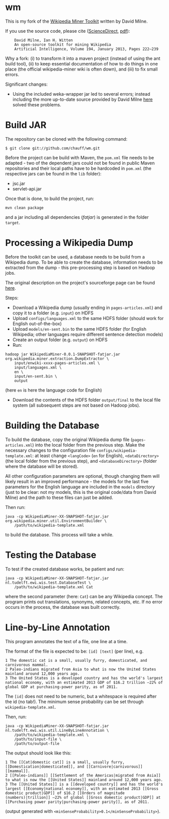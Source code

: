 wm
==

This is my fork of the [Wikipedia Miner Toolkit](http://sourceforge.net/projects/wikipedia-miner/) written by David Milne.

If you use the source code, please cite ([ScienceDirect](http://www.sciencedirect.com/science/article/pii/S000437021200077X), [pdf](http://www.cs.waikato.ac.nz/~ihw/papers/12-DM-IHW-OStoolkit-wikimining.pdf)):

```
    David Milne, Ian H. Witten
    An open-source toolkit for mining Wikipedia
    Artificial Intelligence, Volume 194, January 2013, Pages 222–239
```


Why a fork: (i) to transform it into a maven project (instead of using the ant build tool), (ii) to keep essential documentation of how to do things in one place (the official wikipedia-miner wiki is often down), and (iii) to fix small errors.

Significant changes:
+ Using the included weka-wrapper jar led to several errors; instead including the more up-to-date source provided by David Milne [here](http://code.google.com/p/weka-wrapper/) solved these problems.


Build JAR
=========

The repository can be cloned with the following command:

```
$ git clone git://github.com/chauff/wm.git
```

Before the project can be build with Maven, the `pom.xml` file needs to be adapted - two of the dependent jars could not be found in public Maven repositories and their local paths have to be hardcoded in `pom.xml` (the respective jars can be found in the `lib` folder):

+ jsc.jar
+ servlet-api.jar

Once that is done, to build the project, run:

```
mvn clean package
```

and a jar including all dependencies (*fatjar*) is generated in the folder `target`.



Processing a Wikipedia Dump 
===========================
Before the toolkit can be used, a database needs to be build from a Wikipedia dump. To be able to create the database, information needs to be extracted from the dump - this pre-processing step is based on Hadoop jobs.

The original description on the project's sourceforge page can be found [here](http://sourceforge.net/apps/mediawiki/wikipedia-miner/index.php?title=Extraction).

Steps:

+ Download a Wikipedia dump (usually ending in `pages-articles.xml`) and copy it to a folder (e.g. `input`) on HDFS
+ Upload `configs/languages.xml` to the same HDFS folder (should work for English out-of-the-box)
+ Upload `models/en-sent.bin` to the same HDFS folder (for English Wikipedia; other languages require different sentence detection models)
+ Create an output folder (e.g. `output`) on HDFS
+ Run: 

```
hadoop jar WikipediaMiner-0.0.1-SNAPSHOT-fatjar.jar org.wikipedia.miner.extraction.DumpExtractor \
	input/enwiki-xxxx-pages-articles.xml \
	input/languages.xml \
	en \
	input/en-sent.bin \
 	output
```
(here `en` is here the language code for English)
+ Download the contents of the HDFS folder `output/final` to the local file system (all subsequent steps are not based on Hadoop jobs).


Building the Database
=====================

To build the database, copy the original Wikipedia dump file (`pages-articles.xml`) into the local folder from the previous step.
Make the necessary changes to the configuration file `configs/wikipedia-template.xml`: at least change `<langCode>` (`en` for English), `<dataDirectory>` (the local folder from the previous step), and `<databaseDirectory>` (folder where the database will be stored). 

All other configuration parameters are optional, though changing them will likely result in an improved performance - the models for the last five parameters for the English language are included in the `models` directory (just to be clear: not my models, this is the original code/data from David Milne) and the path to these files can just be added.

Then run:

```
java -cp WikipediaMiner-XX-SNAPSHOT-fatjar.jar org.wikipedia.miner.util.EnvironmentBuilder \
	/path/to/wikipedia-template.xml
```

to build the database. This process will take a while.


Testing the Database
====================
To test if the created database works, be patient and run:

```
java -cp WikipediaMiner-XX-SNAPSHOT-fatjar.jar nl.tudelft.ewi.wis.test.DatabaseTest \ 		
	/path/to/wikipedia-template.xml Cat
```

where the second parameter (here: `Cat`) can be any Wikipedia concept. The program prints out translations, synonyms, related concepts, etc.
If no error occurs in the process, the database was built correctly.


Line-by-Line Annotation
=======================
This program annotates the text of a file, one line at a time. 

The format of the file is expected to be: `[id] [text]` (per line), e.g.

```
1 The domestic cat is a small, usually furry, domesticated, and carnivorous mammal. 
2 Paleo-indians migrated from Asia to what is now the United States mainland around 12,000 years ago.
3 The United States is a developed country and has the world's largest national economy, with an estimated 2013 GDP of $16.2 trillion –22% of global GDP at purchasing-power parity, as of 2011.
```
The `[id]` does not need to be numeric, but a whitespace is required after the id (no tab!).
The minimum sense probability can be set through `wikipedia-template.xml`.

Then, run:

```
java -cp WikipediaMiner-XX-SNAPSHOT-fatjar.jar nl.tudelft.ewi.wis.util.LineByLineAnnotation \ 		
	/path/to/wikipedia-template.xml \
	/path/to/input-file \
	/path/to/output-file
```

The output should look like this:

```
1 The [[Cat|domestic cat]] is a small, usually furry, [[Domestication|domesticated]], and [[Carnivore|carnivorous]] [[mammal]]. 
2 [[Paleo-indians]] [[Settlement of the Americas|migrated from Asia]] to what is now the [[United States]] mainland around 12,000 years ago.
3 The [[United States]] is a [[developed country]] and has the world's largest [[Economy|national economy]], with an estimated 2013 [[Gross domestic product|GDP]] of $16.2 [[Orders of magnitude (numbers)|trillion]] –22% of global [[Gross domestic product|GDP]] at [[Purchasing power parity|purchasing-power parity]], as of 2011.
```

(output generated with `<minSenseProbability>0.1</minSenseProbability>`).
